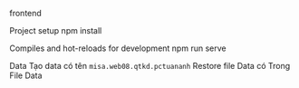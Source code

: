 frontend


Project setup
 npm install
 
 Compiles and hot-reloads for development
 npm run serve
 
 Data 
 Tạo data có tên `misa.web08.qtkd.pctuananh`
 Restore file Data có Trong File Data
